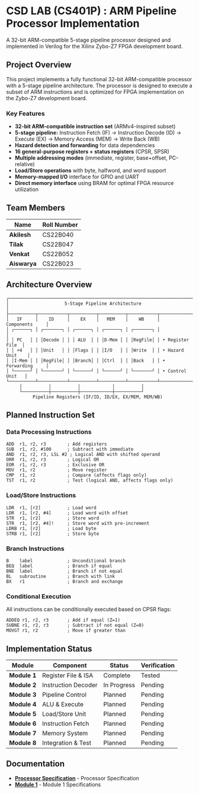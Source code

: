 # CSD LAB (CS401P) : ARM Pipeline Processor Implementation 

A 32-bit ARM-compatible 5-stage pipeline processor designed and implemented in Verilog for the Xilinx Zybo-Z7 FPGA development board.

## Project Overview

This project implements a fully functional 32-bit ARM-compatible processor with a 5-stage pipeline architecture. The processor is designed to execute a subset of ARM instructions and is optimized for FPGA implementation on the Zybo-Z7 development board.

### Key Features

- **32-bit ARM-compatible instruction set** (ARMv4-inspired subset)
- **5-stage pipeline:** Instruction Fetch (IF) → Instruction Decode (ID) → Execute (EX) → Memory Access (MEM) → Write Back (WB)
- **Hazard detection and forwarding** for data dependencies
- **16 general-purpose registers + status registers** (CPSR, SPSR)
- **Multiple addressing modes** (immediate, register, base+offset, PC-relative)
- **Load/Store operations** with byte, halfword, and word support
- **Memory-mapped I/O** interface for GPIO and UART
- **Direct memory interface** using BRAM for optimal FPGA resource utilization

## Team Members

| Name | Roll Number |
|------|------------|
| **Akilesh** | CS22B040 |
| **Tilak** | CS22B047 | 
| **Venkat** | CS22B052 |
| **Aiswarya** | CS22B023 |

## Architecture Overview

```
┌───────────────────────────────────────────────────────────────────────────┐
│                     5-Stage Pipeline Architecture                         │
├──────────┬───────────┬──────────┬──────────┬───────────┬──────────────────┤
│   IF     │    ID     │    EX    │   MEM    │    WB     │   Components     │
│ ┌──────┐ │ ┌───────┐ │ ┌──────┐ │ ┌──────┐ │ ┌───────┐ │                  │
│ │ PC   │ │ │Decode │ │ │ ALU  │ │ │D-Mem │ │ │RegFile│ │ • Register File  │
│ │ +4   │ │ │Unit   │ │ │Flags │ │ │I/O   │ │ │Write  │ │ • Hazard Unit    │
│ │I-Mem │ │ │RegFile│ │ │Branch│ │ │Ctrl  │ │ │Back   │ │ • Forwarding     │
│ └──────┘ │ └───────┘ │ └──────┘ │ └──────┘ │ └───────┘ │ • Control Unit   │
└──────────┴───────────┴──────────┴──────────┴───────────┴──────────────────┘
     │          │          │            │          │
     └──────────┼──────────┼────────────┼──────────┘
          Pipeline Registers (IF/ID, ID/EX, EX/MEM, MEM/WB)
```

## Planned Instruction Set

### Data Processing Instructions
```assembly
ADD  r1, r2, r3        ; Add registers
SUB  r1, r2, #100      ; Subtract with immediate
AND  r1, r2, r3, LSL #2 ; Logical AND with shifted operand
ORR  r1, r2, r3        ; Logical OR
EOR  r1, r2, r3        ; Exclusive OR
MOV  r1, r2            ; Move register
CMP  r1, r2            ; Compare (affects flags only)
TST  r1, r2            ; Test (logical AND, affects flags only)
```

### Load/Store Instructions
```assembly
LDR  r1, [r2]          ; Load word
LDR  r1, [r2, #4]      ; Load word with offset
STR  r1, [r2]          ; Store word  
STR  r1, [r2, #4]!     ; Store word with pre-increment
LDRB r1, [r2]          ; Load byte
STRB r1, [r2]          ; Store byte
```

### Branch Instructions
```assembly
B    label             ; Unconditional branch
BEQ  label             ; Branch if equal
BNE  label             ; Branch if not equal
BL   subroutine        ; Branch with link
BX   r1                ; Branch and exchange
```

### Conditional Execution
All instructions can be conditionally executed based on CPSR flags:
```assembly
ADDEQ r1, r2, r3       ; Add if equal (Z=1)
SUBNE r1, r2, r3       ; Subtract if not equal (Z=0)
MOVGT r1, r2           ; Move if greater than
```

## Implementation Status

| Module | Component | Status | Verification |
|--------|-----------|--------|--------------|
| **Module 1** | Register File & ISA | Complete |  Tested |
| **Module 2** | Instruction Decoder |  In Progress |  Pending |
| **Module 3** | Pipeline Control |  Planned |  Pending |
| **Module 4** | ALU & Execute |  Planned |  Pending |
| **Module 5** | Load/Store Unit |  Planned |  Pending |
| **Module 6** | Instruction Fetch |  Planned |  Pending |
| **Module 7** | Memory System |  Planned |  Pending |
| **Module 8** | Integration & Test |  Planned |  Pending |

## Documentation

- [**Processor Specification**](https://docs.google.com/document/d/1DuiCx4umcvke7nLoEkwZ88nDAkik9E7XjcUhpIfQXF0/edit?usp=sharing) - Processor Specification
- [**Module 1**](https://docs.google.com/document/d/1V2ExKlazTVMAgaIZj6pLaYQdCW4eW_aBg_MQCaqPaZ8/edit?usp=sharing) - Module 1 Specifications
